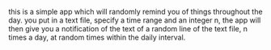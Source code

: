 this is a simple app which will randomly remind you of things throughout the day.
you put in a text file, specify a time range and an integer n, the app will then give you a notification of the text of a random line of the text file, n times a day, at random times within the daily interval. 
